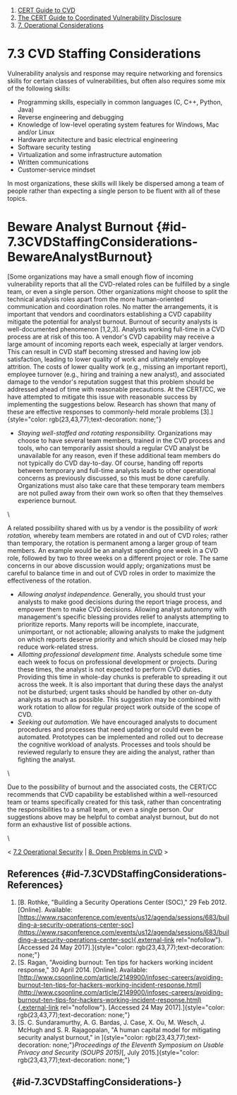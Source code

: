 



1.  [CERT Guide to CVD](index.html)
2.  [The CERT Guide to Coordinated Vulnerability
    Disclosure](The-CERT-Guide-to-Coordinated-Vulnerability-Disclosure_47677443.html)
3.  [7. Operational
    Considerations](7.-Operational-Considerations_47677492.html)


# 7.3 CVD Staffing Considerations 








Vulnerability analysis and response may require networking and forensics
skills for certain classes of vulnerabilities, but often also requires
some mix of the following skills:

-   Programming skills, especially in common languages (C, C++, Python,
    Java)
-   Reverse engineering and debugging
-   Knowledge of low-level operating system features for Windows, Mac
    and/or Linux
-   Hardware architecture and basic electrical engineering
-   Software security testing
-   Virtualization and some infrastructure automation
-   Written communications
-   Customer-service mindset

In most organizations, these skills will likely be dispersed among a
team of people rather than expecting a single person to be fluent with
all of these topics.

# Beware Analyst Burnout {#id-7.3CVDStaffingConsiderations-BewareAnalystBurnout}

[Some organizations may have a small enough flow of incoming
vulnerability reports that all the CVD-related roles can be fulfilled by
a single team, or even a single person. Other organizations might choose
to split the technical analysis roles apart from the more human-oriented
communication and coordination roles. No matter the arrangements, it is
important that vendors and coordinators establishing a CVD capability
mitigate the potential for analyst burnout. Burnout of security analysts
is well-documented phenomenon \[1,2,3\]. Analysts working full-time in a
CVD process are at risk of this too. A vendor\'s CVD capability may
receive a large amount of incoming reports each week, especially at
larger vendors. This can result in CVD staff becoming stressed and
having low job satisfaction, leading to lower quality of work and
ultimately employee attrition. The costs of lower quality work (e.g.,
missing an important report), employee turnover (e.g., hiring and
training a new analyst), and associated damage to the vendor\'s
reputation suggest that this problem should be addressed ahead of time
with reasonable precautions. At the CERT/CC, we have attempted to
mitigate this issue with reasonable success by implementing the
suggestions below. Research has shown that many of these are effective
responses to commonly-held morale problems
\[3\].]{style="color: rgb(23,43,77);text-decoration: none;"}

-   *Staying well-staffed* *and rotating responsibility.* Organizations
    may choose to have several team members, trained in the CVD process
    and tools, who can temporarily assist should a regular CVD analyst
    be unavailable for any reason, even if these additional team members
    do not typically do CVD day-to-day. Of course, handing off reports
    between temporary and full-time analysts leads to other operational
    concerns as previously discussed, so this must be done carefully.
    Organizations must also take care that these temporary team members
    are not pulled away from their own work so often that they
    themselves experience burnout.

\

A related possibility shared with us by a vendor is the possibility of
*work rotation,* whereby team members are rotated in and out of CVD
roles; rather than temporary, the rotation is permanent among a larger
group of team members. An example would be an analyst spending one week
in a CVD role, followed by two to three weeks on a different project or
role. The same concerns in our above discussion would apply;
organizations must be careful to balance time in and out of CVD roles in
order to maximize the effectiveness of the rotation.

-   *Allowing analyst independence.* Generally, you should trust your
    analysts to make good decisions during the report triage process,
    and empower them to make CVD decisions. Allowing analyst autonomy
    with management\'s specific blessing provides relief to analysts
    attempting to prioritize reports. Many reports will be incomplete,
    inaccurate, unimportant, or not actionable; allowing analysts to
    make the judgment on which reports deserve priority and which should
    be closed may help reduce work-related stress.
-   *Allotting professional development time*. Analysts schedule some
    time each week to focus on professional development or projects.
    During these times, the analyst is not expected to perform CVD
    duties. Providing this time in whole-day chunks is preferable to
    spreading it out across the week. It is also important that during
    these days the analyst not be disturbed; urgent tasks should be
    handled by other on-duty analysts as much as possible. This
    suggestion may be combined with work rotation to allow for regular
    project work outside of the scope of CVD.
-   *Seeking out automation*. We have encouraged analysts to document
    procedures and processes that need updating or could even be
    automated. Prototypes can be implemented and rolled out to decrease
    the cognitive workload of analysts. Processes and tools should be
    reviewed regularly to ensure they are aiding the analyst, rather
    than fighting the analyst.

\

Due to the possibility of burnout and the associated costs, the CERT/CC
recommends that CVD capability be established within a well-resourced
team or teams specifically created for this task, rather than
concentrating the responsibilities to a small team, or even a single
person. Our suggestions above may be helpful to combat analyst burnout,
but do not form an exhaustive list of possible actions.

\



\< [7.2 Operational Security](7.2-Operational-Security_47677494.html) \|
[8. Open Problems in CVD](8.-Open-Problems-in-CVD_47677496.html) \>



## References {#id-7.3CVDStaffingConsiderations-References}

1.  [B. Rothke, \"Building a Security Operations Center (SOC),\" 29
    Feb 2012. \[Online\]. Available:
    [https://www.rsaconference.com/events/us12/agenda/sessions/683/building-a-security-operations-center-soc](https://www.rsaconference.com/events/us12/agenda/sessions/683/building-a-security-operations-center-soc){.external-link
    rel="nofollow"}. \[Accessed 24 May
    2017\].]{style="color: rgb(23,43,77);text-decoration: none;"}
2.  [S. Ragan, \"Avoiding burnout: Ten tips for hackers working incident
    response,\" 30 April 2014. \[Online\]. Available:
    [http://www.csoonline.com/article/2149900/infosec-careers/avoiding-burnout-ten-tips-for-hackers-working-incident-response.html](http://www.csoonline.com/article/2149900/infosec-careers/avoiding-burnout-ten-tips-for-hackers-working-incident-response.html){.external-link
    rel="nofollow"}. \[Accessed 24 May
    2017\].]{style="color: rgb(23,43,77);text-decoration: none;"}
3.  [S. C. Sundaramurthy, A. G. Bardas, J. Case, X. Ou, M. Wesch, J.
    McHugh and S. R. Rajagopalan, \"A human capital model for mitigating
    security analyst burnout,\" in
    ]{style="color: rgb(23,43,77);text-decoration: none;"}*Proceedings
    of the Eleventh Symposium on Usable Privacy and Security (SOUPS
    2015)*[, July
    2015.]{style="color: rgb(23,43,77);text-decoration: none;"}

##   {#id-7.3CVDStaffingConsiderations-}













